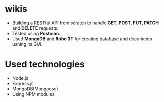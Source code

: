 # wikis
* Building a RESTful API from scratch to handle __GET, POST, PUT, PATCH__ and __DELETE__ requests.
* Tested using __Postman__.
* Used __MongoDB__ and __Robo 3T__ for creating database and documents usning its GUI.

# Used technologies
 * Node.js
 * Express.js
 * MongoDB(Mongoose)
 * Using NPM modules
